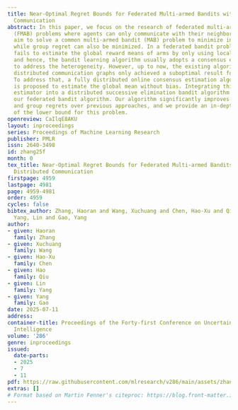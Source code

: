 ```yaml
---
title: Near-Optimal Regret Bounds for Federated Multi-armed Bandits with Fully Distributed
  Communication
abstract: In this paper, we focus on the research of federated multi-armed bandit
  (FMAB) problems where agents can only communicate with their neighbors. All agents
  aim to solve a common multi-armed bandit (MAB) problem to minimize individual regrets,
  while group regret can also be minimized. In a federated bandit problem, an agent
  fails to estimate the global reward means of arms by only using local observations,
  and hence, the bandit learning algorithm usually adopts a consensus estimation strategy
  to address the heterogeneity. However, up to now, the existing algorithms with fully
  distributed communication graphs only achieved a suboptimal result for the problem.
  To address that, a fully distributed online consensus estimation algorithm (\texttt{CES})
  is proposed to estimate the global mean without bias. Integrating this consensus
  estimator into a distributed successive elimination bandit algorithm framework yields
  our federated bandit algorithm. Our algorithm significantly improves both individual
  and group regrets over previous approaches, and we provide an in-depth analysis
  of the lower bound for this problem.
openreview: CaIlqE8AKU
layout: inproceedings
series: Proceedings of Machine Learning Research
publisher: PMLR
issn: 2640-3498
id: zhang25f
month: 0
tex_title: Near-Optimal Regret Bounds for Federated Multi-armed Bandits with Fully
  Distributed Communication
firstpage: 4959
lastpage: 4981
page: 4959-4981
order: 4959
cycles: false
bibtex_author: Zhang, Haoran and Wang, Xuchuang and Chen, Hao-Xu and Qiu, Hao and
  Yang, Lin and Gao, Yang
author:
- given: Haoran
  family: Zhang
- given: Xuchuang
  family: Wang
- given: Hao-Xu
  family: Chen
- given: Hao
  family: Qiu
- given: Lin
  family: Yang
- given: Yang
  family: Gao
date: 2025-07-11
address:
container-title: Proceedings of the Forty-first Conference on Uncertainty in Artificial
  Intelligence
volume: '286'
genre: inproceedings
issued:
  date-parts:
  - 2025
  - 7
  - 11
pdf: https://raw.githubusercontent.com/mlresearch/v286/main/assets/zhang25f/zhang25f.pdf
extras: []
# Format based on Martin Fenner's citeproc: https://blog.front-matter.io/posts/citeproc-yaml-for-bibliographies/
---
```

